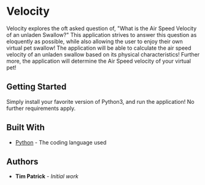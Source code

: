 # Velocity

Velocity explores the oft asked question of, "What is the Air Speed Velocity of an unladen Swallow?" 
This application strives to answer this question as eloquently as possible, while also allowing the 
user to enjoy their own virtual pet swallow! The application will be able to calculate the air speed 
velocity of an unladen swallow based on its physical characteristics! Further more, the application 
will determine the Air Speed velocity of your virtual pet!

## Getting Started

Simply install your favorite version of Python3, and run the application! No further requirements apply.

## Built With

* [Python](https://www.python.org/) - The coding language used

## Authors

* **Tim Patrick** - *Initial work*
